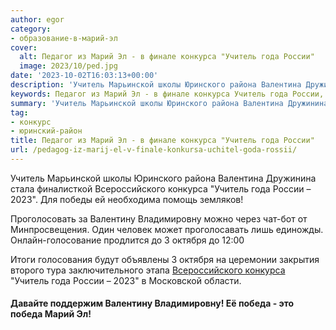 ```yaml
---
author: egor
category:
- образование-в-марий-эл
cover:
  alt: Педагог из Марий Эл - в финале конкурса "Учитель года России"
  image: 2023/10/ped.jpg
date: '2023-10-02T16:03:13+00:00'
description: 'Учитель Марьинской школы Юринского района Валентина Дружинина стала финалисткой Всероссийского конкурса "Учитель года России – 2023". Для победы ей...'
keywords: Педагог из Марий Эл - в финале конкурса Учитель года России, конкурс, юринский-район, учитель, всероссийского, конкурса, года, россии, 2023, валентину, владимировну, октября, победа, марьинской, школы, юринского, района, валентина
summary: 'Учитель Марьинской школы Юринского района Валентина Дружинина стала финалисткой Всероссийского конкурса "Учитель года России – 2023". Для победы ей...'
tag:
- конкурс
- юринский-район
title: Педагог из Марий Эл - в финале конкурса "Учитель года России"
url: /pedagog-iz-marij-el-v-finale-konkursa-uchitel-goda-rossii/
---
```


Учитель Марьинской школы Юринского района Валентина Дружинина стала финалисткой Всероссийского конкурса "Учитель года России – 2023". Для победы ей необходима помощь земляков!

Проголосовать за Валентину Владимировну можно через чат-бот от Минпросвещения. Один человек может проголосавать лишь единожды. Онлайн-голосование продлится до 3 октября до 12:00

Итоги голосования будут объявлены 3 октября на церемонии закрытия второго тура заключительного этапа [Всероссийского конкурса](/miss-russia-2023/) "Учитель года России – 2023" в Московской области.

#### Давайте поддержим Валентину Владимировну! Её победа \- это победа Марий Эл!